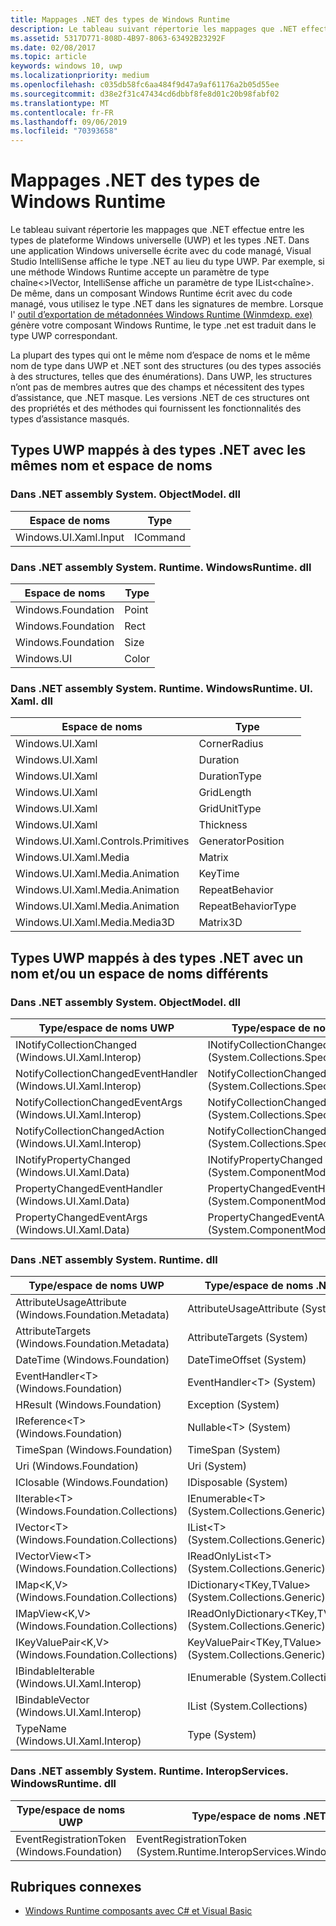 ```yaml
---
title: Mappages .NET des types de Windows Runtime
description: Le tableau suivant répertorie les mappages que .NET effectue entre les types de plateforme Windows universelle (UWP) et les types .NET.
ms.assetid: 5317D771-808D-4B97-8063-63492B23292F
ms.date: 02/08/2017
ms.topic: article
keywords: windows 10, uwp
ms.localizationpriority: medium
ms.openlocfilehash: c035db58fc6aa484f9d47a9af61176a2b05d55ee
ms.sourcegitcommit: d38e2f31c47434cd6dbbf8fe8d01c20b98fabf02
ms.translationtype: MT
ms.contentlocale: fr-FR
ms.lasthandoff: 09/06/2019
ms.locfileid: "70393658"
---
```

# <a name="net-mappings-of-windows-runtime-types"></a>Mappages .NET des types de Windows Runtime

Le tableau suivant répertorie les mappages que .NET effectue entre les types de plateforme Windows universelle (UWP) et les types .NET. Dans une application Windows universelle écrite avec du code managé, Visual Studio IntelliSense affiche le type .NET au lieu du type UWP. Par exemple, si une méthode Windows Runtime accepte un paramètre de type chaîne&lt;&gt;IVector, IntelliSense affiche un paramètre de type IList&lt;chaîne&gt;. De même, dans un composant Windows Runtime écrit avec du code managé, vous utilisez le type .NET dans les signatures de membre. Lorsque l' [outil d’exportation de métadonnées Windows Runtime (Winmdexp. exe)](/dotnet/framework/tools/winmdexp-exe-windows-runtime-metadata-export-tool) génère votre composant Windows Runtime, le type .net est traduit dans le type UWP correspondant.

La plupart des types qui ont le même nom d’espace de noms et le même nom de type dans UWP et .NET sont des structures (ou des types associés à des structures, telles que des énumérations). Dans UWP, les structures n’ont pas de membres autres que des champs et nécessitent des types d’assistance, que .NET masque. Les versions .NET de ces structures ont des propriétés et des méthodes qui fournissent les fonctionnalités des types d’assistance masqués.

## <a name="uwp-types-that-map-to-net-types-with-the-same-name-and-namespace"></a>Types UWP mappés à des types .NET avec les mêmes nom et espace de noms

### <a name="in-net-assembly-systemobjectmodeldll"></a>Dans .NET assembly System. ObjectModel. dll

| Espace de noms | Type |
|-|-|
| Windows.UI.Xaml.Input | ICommand |

### <a name="in-net-assembly-systemruntimewindowsruntimedll"></a>Dans .NET assembly System. Runtime. WindowsRuntime. dll

| Espace de noms | Type |
|-|-|
| Windows.Foundation | Point |
| Windows.Foundation | Rect |
| Windows.Foundation | Size |
| Windows.UI | Color |

### <a name="in-net-assembly-systemruntimewindowsruntimeuixamldll"></a>Dans .NET assembly System. Runtime. WindowsRuntime. UI. Xaml. dll

| Espace de noms | Type |
|-|-|
| Windows.UI.Xaml | CornerRadius |
| Windows.UI.Xaml | Duration |
| Windows.UI.Xaml | DurationType |
| Windows.UI.Xaml | GridLength |
| Windows.UI.Xaml | GridUnitType |
| Windows.UI.Xaml | Thickness |
| Windows.UI.Xaml.Controls.Primitives | GeneratorPosition |
| Windows.UI.Xaml.Media | Matrix |
| Windows.UI.Xaml.Media.Animation | KeyTime |
| Windows.UI.Xaml.Media.Animation | RepeatBehavior |
| Windows.UI.Xaml.Media.Animation | RepeatBehaviorType |
| Windows.UI.Xaml.Media.Media3D | Matrix3D |

## <a name="uwp-types-that-map-to-net-types-with-a-different-name-andor-namespace"></a>Types UWP mappés à des types .NET avec un nom et/ou un espace de noms différents

### <a name="in-net-assembly-systemobjectmodeldll"></a>Dans .NET assembly System. ObjectModel. dll

| Type/espace de noms UWP | Type/espace de noms .NET |
|-|-|
| INotifyCollectionChanged (Windows.UI.Xaml.Interop) | INotifyCollectionChanged (System.Collections.Specialized) | 
| NotifyCollectionChangedEventHandler (Windows.UI.Xaml.Interop) | NotifyCollectionChangedEventHandler (System.Collections.Specialized) | 
| NotifyCollectionChangedEventArgs (Windows.UI.Xaml.Interop) | NotifyCollectionChangedEventArgs (System.Collections.Specialized) | 
| NotifyCollectionChangedAction (Windows.UI.Xaml.Interop) | NotifyCollectionChangedAction (System.Collections.Specialized) | 
| INotifyPropertyChanged (Windows.UI.Xaml.Data) | INotifyPropertyChanged (System.ComponentModel) | 
| PropertyChangedEventHandler (Windows.UI.Xaml.Data) | PropertyChangedEventHandler (System.ComponentModel) | 
| PropertyChangedEventArgs (Windows.UI.Xaml.Data) | PropertyChangedEventArgs (System.ComponentModel) | 

### <a name="in-net-assembly-systemruntimedll"></a>Dans .NET assembly System. Runtime. dll

| Type/espace de noms UWP | Type/espace de noms .NET |
|-|-|
| AttributeUsageAttribute (Windows.Foundation.Metadata) | AttributeUsageAttribute (System) |
| AttributeTargets (Windows.Foundation.Metadata) | AttributeTargets (System) |
| DateTime (Windows.Foundation) | DateTimeOffset (System) |
| EventHandler&lt;T&gt; (Windows.Foundation) | EventHandler&lt;T&gt; (System) |
| HResult (Windows.Foundation) | Exception (System) |
| IReference&lt;T&gt; (Windows.Foundation) | Nullable&lt;T&gt; (System) |
| TimeSpan (Windows.Foundation) | TimeSpan (System) |
| Uri (Windows.Foundation) | Uri (System) |
| IClosable (Windows.Foundation) | IDisposable (System) |
| IIterable&lt;T&gt; (Windows.Foundation.Collections) | IEnumerable&lt;T&gt; (System.Collections.Generic) |
| IVector&lt;T&gt; (Windows.Foundation.Collections) | IList&lt;T&gt; (System.Collections.Generic) |
| IVectorView&lt;T&gt; (Windows.Foundation.Collections) | IReadOnlyList&lt;T&gt; (System.Collections.Generic) |
| IMap&lt;K,V&gt; (Windows.Foundation.Collections) | IDictionary&lt;TKey,TValue&gt; (System.Collections.Generic) |
| IMapView&lt;K,V&gt; (Windows.Foundation.Collections) | IReadOnlyDictionary&lt;TKey,TValue&gt; (System.Collections.Generic) |
| IKeyValuePair&lt;K,V&gt; (Windows.Foundation.Collections) | KeyValuePair&lt;TKey,TValue&gt; (System.Collections.Generic) |
| IBindableIterable (Windows.UI.Xaml.Interop) | IEnumerable (System.Collections) |
| IBindableVector (Windows.UI.Xaml.Interop) | IList (System.Collections) |
| TypeName (Windows.UI.Xaml.Interop) | Type (System) |

### <a name="in-net-assembly-systemruntimeinteropserviceswindowsruntimedll"></a>Dans .NET assembly System. Runtime. InteropServices. WindowsRuntime. dll

| Type/espace de noms UWP | Type/espace de noms .NET |
|-|-|
| EventRegistrationToken (Windows.Foundation) | EventRegistrationToken (System.Runtime.InteropServices.WindowsRuntime) |

## <a name="related-topics"></a>Rubriques connexes

* [Windows Runtime composants avec C# et Visual Basic](creating-windows-runtime-components-in-csharp-and-visual-basic.md)